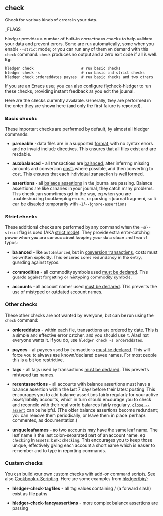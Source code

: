 ## check

Check for various kinds of errors in your data. 

_FLAGS

hledger provides a number of built-in correctness checks to help validate your data and prevent errors.
Some are run automatically, some when you enable `--strict` mode;
or you can run any of them on demand with this `check` command.
`check` produces no output and a zero exit code if all is well.
Eg:

```cli
hledger check                      # run basic checks
hledger check -s                   # run basic and strict checks
hledger check ordereddates payees  # run basic checks and two others
```

If you are an Emacs user, you can also configure flycheck-hledger to run these checks,
providing instant feedback as you edit the journal.

Here are the checks currently available.
Generally, they are performed in the order they are shown here (and only the first failure is reported).

### Basic checks

These important checks are performed by default, by almost all hledger commands:

- **parseable** - data files are in a supported [format](#data-formats),
  with no syntax errors and no invalid include directives.
  This ensures that all files exist and are readable.

- **autobalanced** - all transactions are [balanced](#postings),
  after inferring missing amounts and conversion [costs] where possible,
  and then converting to cost.
  This ensures that each individual transaction is well formed.

- **assertions** - all [balance assertions] in the journal are passing.
  Balance assertions are like canaries in your journal, they catch many problems.
  This check can sometimes get in the way, eg when you are troubleshooting bookkeeping errors,
  or parsing a journal fragment, so it can be disabled temporarily with `-I`/`--ignore-assertions`.

### Strict checks

These additional checks are performed by any command when the `-s`/`--strict` flag is used (AKA [strict mode]). 
They provide extra error-catching power when you are serious about keeping your data clean and free of typos:

- **balanced** - like `autobalanced`, but in [conversion transactions](#recording-costs),
  costs must be written explicitly. This ensures some redundancy in the entry, guarding against typos.

- **commodities** - all commodity symbols used [must be declared](#commodity-error-checking).
  This guards against forgetting or mistyping commodity symbols.

- **accounts** - all account names used [must be declared](#account-error-checking).
  This prevents the use of mistyped or outdated account names.

### Other checks

These other checks are not wanted by everyone, but can be run using the `check` command:

- **ordereddates** - within each file, transactions are ordered by date.
  This is a simple and effective error catcher, and you should use it.
  Alas! not everyone wants it. If you do, use `hledger check -s ordereddates`.

- **payees** - all payees used by transactions [must be declared](#payee-directive).
  This will force you to always use known/declared payee names. 
  For most people this is a bit too restrictive.

- **tags** - all tags used by transactions [must be declared](#tag-directive).
  This prevents mistyped tag names.

- **recentassertions** - all accounts with balance assertions must have
  a balance assertion within the last 7 days before their latest posting.
  This encourages you to add balance assertions fairly regularly for
  your active asset/liability accounts, which in turn should encourage
  you to check and reconcile with their real world balances fairly regularly.
  [`close --assert`](#close---assert) can be helpful.
  (The older balance assertions become redundant; you can remove them
  periodically, or leave them in place, perhaps commented, as documentation.)

- **uniqueleafnames** - no two accounts may have the same leaf name.
  The leaf name is the last colon-separated part of an account name, eg
  `checking` in `assets:bank:checking`.
  This encourages you to keep those unique, effectively giving each account
  a short name which is easier to remember and to type in reporting commands.

### Custom checks

You can build your own custom checks with [add-on command scripts].
See also [Cookbook > Scripting](scripting.html).
Here are some examples from [hledger/bin/](https://github.com/simonmichael/hledger/tree/master/bin):

- **hledger-check-tagfiles** - all tag values containing / (a forward slash) exist as file paths

- **hledger-check-fancyassertions** - more complex balance assertions are passing


[add-on command scripts]:    #add-on-commands
[balance assertions]: #balance-assertions
[strict mode]:        #strict-mode
[costs]: #costs
